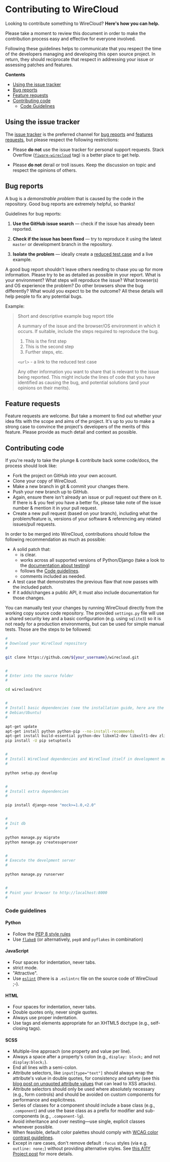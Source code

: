 # Contributing to WireCloud

Looking to contribute something to WireCloud? **Here's how you can help.**

Please take a moment to review this document in order to make the contribution process easy and effective for everyone
involved.

Following these guidelines helps to communicate that you respect the time of the developers managing and developing this
open source project. In return, they should reciprocate that respect in addressing your issue or assessing patches and
features.

**Contents**

-   [Using the issue tracker](#using-the-issue-tracker)
-   [Bug reports](#bug-reports)
-   [Feature requests](#feature-requests)
-   [Contributing code](#contributing-code)
    -   [Code Guidelines](#code-guidelines)

## Using the issue tracker

The [issue tracker](https://github.com/Wirecloud/wirecloud/issues) is the preferred channel for
[bug reports](#bug-reports) and [features requests](#feature-requests), but please respect the following restrictions:

-   Please **do not** use the issue tracker for personal support requests. Stack Overflow
    ([`fiware-wirecloud`](http://stackoverflow.com/questions/tagged/fiware-wirecloud) tag) is a better place to get
    help.

-   Please **do not** derail or troll issues. Keep the discussion on topic and respect the opinions of others.

## Bug reports

A bug is a _demonstrable problem_ that is caused by the code in the repository. Good bug reports are extremely helpful,
so thanks!

Guidelines for bug reports:

1. **Use the GitHub issue search** &mdash; check if the issue has already been reported.

2. **Check if the issue has been fixed** &mdash; try to reproduce it using the latest `master` or development branch in
   the repository.

3. **Isolate the problem** &mdash; ideally create a [reduced test case](http://css-tricks.com/6263-reduced-test-cases/)
   and a live example.

A good bug report shouldn't leave others needing to chase you up for more information. Please try to be as detailed as
possible in your report. What is your environment? What steps will reproduce the issue? What browser(s) and OS
experience the problem? Do other browsers show the bug differently? What would you expect to be the outcome? All these
details will help people to fix any potential bugs.

Example:

> Short and descriptive example bug report title
>
> A summary of the issue and the browser/OS environment in which it occurs. If suitable, include the steps required to
> reproduce the bug.
>
> 1. This is the first step
> 2. This is the second step
> 3. Further steps, etc.
>
> `<url>` - a link to the reduced test case
>
> Any other information you want to share that is relevant to the issue being reported. This might include the lines of
> code that you have identified as causing the bug, and potential solutions (and your opinions on their merits).

## Feature requests

Feature requests are welcome. But take a moment to find out whether your idea fits with the scope and aims of the
project. It's up to _you_ to make a strong case to convince the project's developers of the merits of this feature.
Please provide as much detail and context as possible.

## Contributing code

If you're ready to take the plunge & contribute back some code/docs, the process should look like:

-   Fork the project on GitHub into your own account.
-   Clone your copy of WireCloud.
-   Make a new branch in git & commit your changes there.
-   Push your new branch up to GitHub.
-   Again, ensure there isn't already an issue or pull request out there on it. If there is & you feel you have a better
    fix, please take note of the issue number & mention it in your pull request.
-   Create a new pull request (based on your branch), including what the problem/feature is, versions of your software &
    referencing any related issues/pull requests.

In order to be merged into WireCloud, contributions should follow the following recommendation as much as possible:

-   A solid patch that:
    -   is clear.
    -   works across all supported versions of Python/Django (take a look to the
        [documentation about testing](development/platform/testing.md))
    -   follows the [Code guidelines](#code-guidelines).
    -   comments included as needed.
-   A test case that demonstrates the previous flaw that now passes with the included patch.
-   If it adds/changes a public API, it must also include documentation for those changes.

You can manually test your changes by running WireCloud directly from the working copy source code repository. The
provided `settings.py` file will use a shared security key and a basic configuration (e.g. using `sqlite3`) so it is not
ready for a production environments, but can be used for simple manual tests. Those are the steps to be followed:

```bash
#
# Download your WireCloud repository
#

git clone https://github.com/${your_username}/wirecloud.git


#
# Enter into the source folder
#

cd wirecloud/src


#
# Install basic dependencies (see the installation guide, here are the ones for
# Debian/Ubuntu)
#

apt-get update
apt-get install python python-pip --no-install-recommends
apt-get install build-essential python-dev libxml2-dev libxslt1-dev zlib1g-dev libpcre3-dev libcurl4-openssl-dev libjpeg-dev
pip install -U pip setuptools


#
# Install WireCloud dependencies and WireCloud itself in development mode
#

python setup.py develop


#
# Install extra dependencies
#

pip install django-nose "mock>=1.0,<2.0"


#
# Init db
#

python manage.py migrate
python manage.py createsuperuser


#
# Execute the develpment server
#

python manage.py runserver


#
# Point your browser to http://localhost:8000
#
```

### Code guidelines

#### Python

-   Follow the [PEP 8 style rules](https://www.python.org/dev/peps/pep-0008/)
-   Use [`flake8`](http://flake8.pycqa.org/en/latest/) (or alternatively, `pep8` and `pyflakes` in combination)

#### JavaScript

-   Four spaces for indentation, never tabs.
-   strict mode.
-   "Attractive".
-   Use [`eslint`](http://eslint.org/) (there is a `.eslintrc` file on the source code of WireCloud ;-).

#### HTML

-   Four spaces for indentation, never tabs.
-   Double quotes only, never single quotes.
-   Always use proper indentation.
-   Use tags and elements appropriate for an XHTML5 doctype (e.g., self-closing tags).

#### SCSS

-   Multiple-line approach (one property and value per line).
-   Always a space after a property's colon (e.g., `display: block;` and not `display:block;`).
-   End all lines with a semi-colon.
-   Attribute selectors, like `input[type="text"]` should always wrap the attribute's value in double quotes, for
    consistency and safety (see this
    [blog post on unquoted attribute values](http://mathiasbynens.be/notes/unquoted-attribute-values) that can lead to
    XSS attacks).
-   Attribute selectors should only be used where absolutely necessary (e.g., form controls) and should be avoided on
    custom components for performance and explicitness.
-   Series of classes for a component should include a base class (e.g., `.component`) and use the base class as a
    prefix for modifier and sub-components (e.g., `.component-lg`).
-   Avoid inheritance and over nesting—use single, explicit classes whenever possible.
-   When feasible, default color palettes should comply with
    [WCAG color contrast guidelines](http://www.w3.org/TR/WCAG20/#visual-audio-contrast).
-   Except in rare cases, don't remove default `:focus` styles (via e.g. `outline: none;`) without providing alternative
    styles. See [this A11Y Project post](http://a11yproject.com/posts/never-remove-css-outlines/) for more details.

